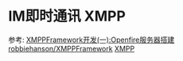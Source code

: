 # IM即时通讯 XMPP

参考: [XMPPFramework开发(一):Openfire服务器搭建](https://www.jianshu.com/p/724ac2cd1481)
[robbiehanson/XMPPFramework](https://github.com/robbiehanson/XMPPFramework)
[XMPP](http://coderyi.com/posts/XMPP/) 

